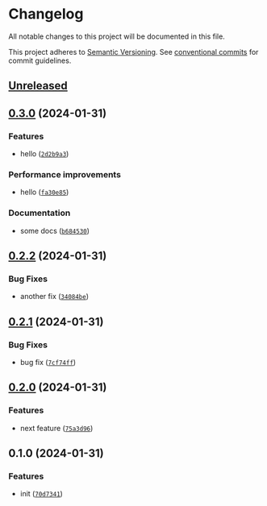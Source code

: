 # Changelog

All notable changes to this project will be documented in this file.

This project adheres to [Semantic Versioning](https://semver.org/spec/v2.0.0.html). See
[conventional commits](https://www.conventionalcommits.org/en/v1.0.0/) for commit guidelines.

## [Unreleased](https://github.com/afuetterer/dummy/compare/0.3.0...main)

## [0.3.0](https://github.com/afuetterer/dummy/compare/0.2.2...0.3.0) (2024-01-31)

### Features

- hello ([`2d2b9a3`](https://github.com/afuetterer/dummy/commit/2d2b9a3c6da979f821ae92d1ff34ec6dec9e723d))

### Performance improvements

- hello ([`fa30e85`](https://github.com/afuetterer/dummy/commit/fa30e85954ad89c6d5f0cfaa9ccf5539e0b55f2a))

### Documentation

- some docs ([`b684530`](https://github.com/afuetterer/dummy/commit/b6845300835f63101af9a28a13c93467e40df709))

## [0.2.2](https://github.com/afuetterer/dummy/compare/0.2.1...0.2.2) (2024-01-31)

### Bug Fixes

- another fix ([`34084be`](https://github.com/afuetterer/dummy/commit/34084bedd953dc59f8fdac17e10690713b876011))

## [0.2.1](https://github.com/afuetterer/dummy/compare/0.2.0...0.2.1) (2024-01-31)

### Bug Fixes

- bug fix ([`7cf74ff`](https://github.com/afuetterer/dummy/commit/7cf74ff5e86ec47bdeb66eec6eba6ff3a1b98258))

## [0.2.0](https://github.com/afuetterer/dummy/compare/0.1.0...0.2.0) (2024-01-31)

### Features

- next feature ([`75a3d96`](https://github.com/afuetterer/dummy/commit/75a3d9662d18cad9dd824a88565d7d6b24f5d955))


## 0.1.0 (2024-01-31)

### Features

- init ([`70d7341`](https://github.com/afuetterer/dummy/commit/70d73415725fed01b74c91c47e2daa6e14430074))

